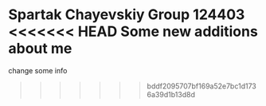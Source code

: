 Spartak Chayevskiy
Group 124403
<<<<<<< HEAD
Some new additions 
about me
=======
change some info
>>>>>>> bddf2095707bf169a52e7bc1d1736a39d1b13d8d
